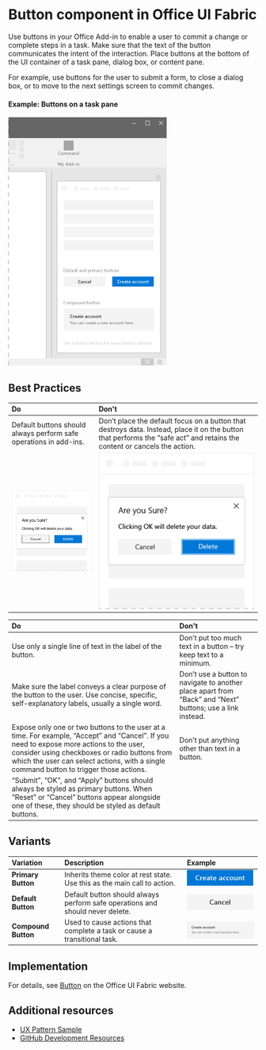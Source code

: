 # Button component in Office UI Fabric

Use buttons in your Office Add-in to enable a user to commit a change or complete steps in a task. Make sure that the text of the button communicates the intent of the interaction. Place buttons at the bottom of the UI container of a task pane, dialog box, or content pane.

For example, use buttons for the user to submit a form, to close a dialog box, or to move to the next settings screen to commit changes.
  
#### Example: Buttons on a task pane

![An image showing the Button](../../images/overview_withApp_button.png)

## Best Practices

|**Do**|**Don't**|
|:-----|:--------|
|Default buttons should always perform safe operations in add-ins.|Don’t place the default focus on a button that destroys data. Instead, place it on the button that performs the “safe act” and retains the content or cancels the action.|
|![Do Button example](../../images/buttonDo.png)|![Don't Button example](../../images/buttonDont.png)|

|**Do**|**Don't**|
|:-----|:--------|
|Use only a single line of text in the label of the button.|Don’t put too much text in a button – try keep text to a minimum.|
|Make sure the label conveys a clear purpose of the button to the user. Use concise, specific, self-explanatory labels, usually a single word.|Don’t use a button to navigate to another place apart from “Back” and “Next” buttons; use a link instead.|
|Expose only one or two buttons to the user at a time. For example, “Accept” and “Cancel”. If you need to expose more actions to the user, consider using checkboxes or radio buttons from which the user can select actions, with a single command button to trigger those actions.|Don’t put anything other than text in a button.|
|“Submit”, “OK”, and “Apply” buttons should always be styled as primary buttons. When “Reset” or “Cancel” buttons appear alongside one of these, they should be styled as default buttons.| |

## Variants

|**Variation**|**Description**|**Example**|
|:------------|:--------------|:----------|
|**Primary Button**|Inherits theme color at rest state. Use this as the main call to action.|![Primary Button image](../../images/button_primary.png)|
|**Default Button**|Default button should always perform safe operations and should never delete.|![Default Button image](../../images/button_default.png)|
|**Compound Button**|Used to cause actions that complete a task or cause a transitional task.|![Compound Button image](../../images/button_compound.png)|

## Implementation

For details, see [Button](https://dev.office.com/fabric#/components/button) on the Office UI Fabric website.

## Additional resources

* [UX Pattern Sample](https://office.visualstudio.com/DefaultCollection/OC/_git/GettingStarted-FabricReact)
* [GitHub Development Resources](https://github.com/OfficeDev/Office-Add-in-UX-Design-Patterns-Code)